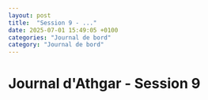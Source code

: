 ```yaml
---
layout: post
title:  "Session 9 - ..."
date: 2025-07-01 15:49:05 +0100
categories: "Journal de bord"
category: "Journal de bord"
---
```


# Journal d'Athgar - Session 9